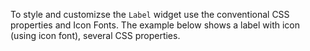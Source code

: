To style and customizse the `Label` widget use the conventional CSS properties and Icon Fonts.
The example below shows a label with icon (using icon font), several CSS properties.

<snippet id='label-css-styles'/>
<snippet id='label-styling-xml'/>
